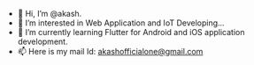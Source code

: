- 👋 Hi, I’m @akash.
- 👀 I’m interested in Web Application and IoT Developing...
- 🌱 I’m currently learning Flutter for Android and iOS application development.
- 📫 Here is my mail Id: akashofficialone@gmail.com

<!---
akashdev/akashdev is a ✨ special ✨ repository because its `README.md` (this file) appears on your GitHub profile.
You can click the Preview link to take a look at your changes.
--->
